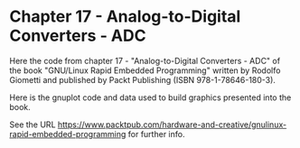 Chapter 17 - Analog-to-Digital Converters - ADC
===============================================

Here the code from chapter 17 - "Analog-to-Digital Converters - ADC" of the book
"GNU/Linux Rapid Embedded Programming" written by Rodolfo Giometti
and published by Packt Publishing (ISBN 978-1-78646-180-3).

Here is the gnuplot code and data used to build graphics presented into
the book.

See the URL
https://www.packtpub.com/hardware-and-creative/gnulinux-rapid-embedded-programming
for further info.
